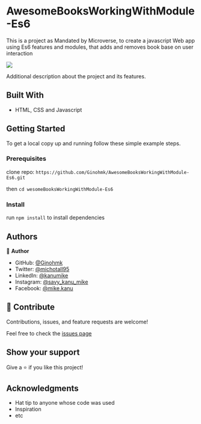 # AwesomeBooksWorkingWithModule-Es6

This is a project as Mandated by Microverse, to create a javascript Web app using Es6 features and modules, that adds and removes book base on user interaction

![](https://img.shields.io/badge/Microverse-blueviolet)

Additional description about the project and its features.

## Built With

- HTML, CSS and Javascript

## Getting Started

To get a local copy up and running follow these simple example steps.

### Prerequisites

clone repo: `https://github.com/Ginohmk/AwesomeBooksWorkingWithModule-Es6.git`

then
`cd wesomeBooksWorkingWithModule-Es6`

### Install

run `npm install` to install dependencies

## Authors

👤 **Author**

- GitHub: [@Ginohmk](https://github.com/Ginohmk)
- Twitter: [@michotall95](https://www.twitter.com/michotall95)
- LinkedIn: [@kanumike](https://www.linkedin.com/in/kanu-mike-497119211/)
- Instagram: [@savy_kanu_mike](https/instagram.com/savy_kanu_mike)
- Facebook: [@mike.kanu](https://www.facebook.com/mike.kanu)

## 🤝 Contribute

Contributions, issues, and feature requests are welcome!

Feel free to check the [issues page](../../issues/)

## Show your support

Give a ⭐️ if you like this project!

## Acknowledgments

- Hat tip to anyone whose code was used
- Inspiration
- etc
